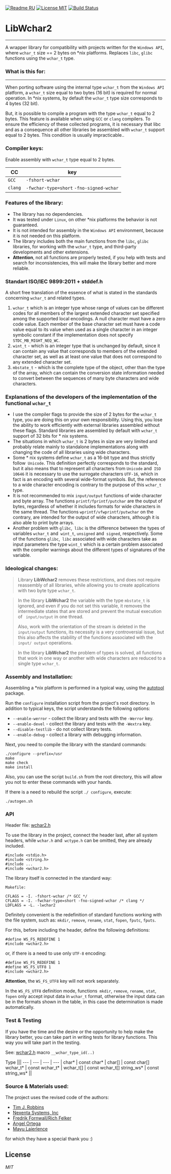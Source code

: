 
[![Readme RU](https://img.shields.io/badge/Readme-RU-brightgreen.svg?style=flat)](https://github.com/ClnViewer/LibWchar2/blob/master/README.RU.md)
[![License MIT](https://img.shields.io/badge/License-MIT-brightgreen.svg?style=flat)](https://github.com/ClnViewer/LibWchar2/blob/master/LICENSE)
[![Build Status](https://travis-ci.com/ClnViewer/LibWchar2.svg)](https://travis-ci.com/ClnViewer/LibWchar2)

# LibWchar2
----------

A wrapper library for compatibility with projects written for the `Windows API`, where `wchar_t` size == 2 bytes on *nix platforms.
Replaces `libc`, `glibc` functions using the `wchar_t` type.

### What is this for:
----------

When porting software using the internal type `wchar_t` from the `Windows API` platform, a `wchar_t` size equal to two bytes (16 bit) is required for normal operation. In *nix systems, by default the `wchar_t` type size corresponds to 4 bytes (32 bit).

But, it is possible to compile a program with the type `wchar_t` equal to 2 bytes. This feature is available when using `GCC` or `clang` compilers.
To ensure the efficiency of these collected programs, it is necessary that libc and as a consequence all other libraries be assembled with `wchar_t` support equal to 2 bytes. This condition is usually impracticable..

### Compiler keys:

Enable assembly with `wchar_t` type equal to 2 bytes.

CC  | key
--- | --- |
`GCC` | `-fshort-wchar`
`clang` | `-fwchar-type=short` `-fno-signed-wchar`

### Features of the library:

- The library has no dependencies.
- It was tested under `Linux`, on other *nix platforms the behavior is not guaranteed.
- It is not intended for assembly in the `Windows API` environment, because it is not needed on this platform.
- The library includes both the main functions from the `libc`, `glibc` libraries, for working with the `wchar_t` type, and third-party developments and other extensions.
- **Attention**, not all functions are properly tested, if you help with tests and search for inconsistencies, this will make the library better and more reliable.
 
### Standart ISO/IEC 9899:2011 + stddef.h

A short free translation of the essence of what is stated in the standards concerning `wchar_t` and related types.

1. `wchar_t` which is an integer type whose range of values can be different codes for all members of the largest extended character set specified among the supported local encodings. A null character must have a zero code value. Each member of the base character set must have a code value equal to its value when used as a single character in an integer symbolic constant if the implementation does not specify `STDC_MB_MIGHT_NEQ_WC`.
2. `wint_t` - which is an integer type that is unchanged by default, since it can contain any value that corresponds to members of the extended character set, as well as at least one value that does not correspond to any extended character set.
3. `mbstate_t` - which is the complete type of the object, other than the type of the array, which can contain the conversion state information needed to convert between the sequences of many byte characters and wide characters.


### Explanations of the developers of the implementation of the functional `wchar_t`

- I use the compiler flags to provide the size of 2 bytes for the `wchar_t` type, you are doing this on your own responsibility. Using this, you lose the ability to work efficiently with external libraries assembled without these flags. Standard libraries are assembled by default with `wchar_t` support of 32 bits for * nix systems.
- The situations in which `wchar_t` is 2 bytes in size are very limited and probably relate mainly to standalone implementations along with changing the code of all libraries using wide characters.
- Some * nix systems define `wchar_t` as a 16-bit type and thus strictly follow` Unicode`. This definition perfectly corresponds to the standard, but it also means that to represent all characters from `Unicode` and` ISO 10646` it is necessary to use the surrogate characters `UTF-16`, which in fact is an encoding with several wide-format symbols. But, the reference to a wide character encoding is contrary to the purpose of this `wchar_t` type.
- It is not recommended to mix `input/output` functions of wide character and byte array. The functions `printf/fprintf/putchar` are the output of bytes, regardless of whether it includes formats for wide characters in the same thread. The functions `wprintf/vfwprintf/putwchar` on the contrary, are intended for the output of wide characters, although it is also able to print byte arrays.
- Another problem with `glibc`,` libc` is the difference between the types of variables `wchar_t` and` wint_t`, `unsigned` and` signed`, respectively. Some of the functions `glibc`,` libc` associated with wide characters take as input parameters the type `wint_t` which is a certain problem associated with the compiler warnings about the different types of signatures of the variable.

### Ideological changes:


> Library **LibWchar2** removes these restrictions, and does not require reassembly of all libraries, while allowing you to create applications with two byte type `wchar_t`.
        
> In the library **LibWchar2** the variable with the type `mbstate_t` is ignored, and even if you do not set this variable, it removes the intermediate states that are stored and prevent the mutual execution of ` input/output` in one thread.
>
> Also, work with the orientation of the stream is deleted in the `input/output` functions, its necessity is a very controversial issue, but this also affects the stability of the functions associated with the `input/ output` operations.
        
> In the library **LibWchar2** the problem of types is solved, all functions that work in one way or another with wide characters are reduced to a single type `wchar_t`.

### Assembly and Installation:

Assembling a *nix platform is performed in a typical way, using the [autotool](https://ru.wikipedia.org/wiki/Autotools "Autotools") package.

Run the `configure` installation script from the project's root directory.
In addition to typical keys, the script understands the following options:

* `--enable-werror`  - collect the library and tests with the `-Werror` key.
* `--enable-devel`    - collect the library and tests with the `-Wextra` key.
* `--disable-testlib` - do not collect library tests.
* `--enable-debug`    - collect a library with debugging information.

 Next, you need to compile the library with the standard commands:

    ./configure --prefix=/usr
    make
    make check
    make install

Also, you can use the script `build.sh` from the root directory, this will allow you not to enter these commands with your hands.

If there is a need to rebuild the script `./ configure`, execute:

    ./autogen.sh


### API

Header file: [wchar2.h](https://github.com/ClnViewer/LibWchar2/blob/master/include/wchar2.h)

To use the library in the project, connect the header last, after all system headers, while `wchar.h` and` wctype.h` can be omitted, they are already included.

    #include <stdio.h>
    #include <string.h>
    #include ...
    #include <wchar2.h>

The library itself is connected in the standard way:

`Makefile:`

    CFLAGS = -I. -fshort-wchar /* GCC */
    CFLAGS = -I. -fwchar-type=short -fno-signed-wchar /* clang */
    LDFLAGS = -L. -lwchar2

Definitely convenient is the redefinition of standard functions working with the file system, such as: `mkdir`, `remove`, `rename`, `stat`, `fopen`, `fputc`, `fputs`.

For this, before including the header, define the following definitions:

    #define WS_FS_REDEFINE 1
    #include <wchar2.h>

or, if there is a need to use only `UTF-8` encoding:

    #define WS_FS_REDEFINE 1
    #define WS_FS_UTF8 1
    #include <wchar2.h>

**Attention**, the `WS_FS_UTF8` key will not work separately.

In the `WS_FS_UTF8` definition mode, functions` mkdir`, `remove`,  `rename`, `stat`, `fopen` only accept input data in `wchar_t` format, otherwise the input data can be in the formats shown in the table, in this case the determination is made automatically.

### Test & Testing

If you have the time and the desire or the opportunity to help make the library better, you can take part in writing tests for library functions.
This way you will take part in the testing.

See: [wchar2.h](https://github.com/ClnViewer/LibWchar2/blob/f884fcf232e483759b827a53cc2333332d2cda27/include/wchar2.h#L342) macro `__wchar_type_id(..)`

Type |||
--- | --- | --- | --- |
char* | const char* | char[] | const char[]
wchar_t* | const wchar_t* | wchar_t[] | const wchar_t[]
string_ws* | const string_ws* ||


### Source & Materials used:

The project uses the revised code of the authors:

- [Tim J. Robbins](https://packetstormsecurity.com/files/author/1683/)
- [Nexenta Systems, Inc](https://en.wikipedia.org/wiki/Nexenta_Systems)
- [Fredrik Fornwall/Rich Felker](https://github.com/fornwall)
- [Angel Ortega](http://triptico.com/)
- [Mayu Laierlence](https://github.com/minacle)

for which they have a special thank you :)

## License

_MIT_

